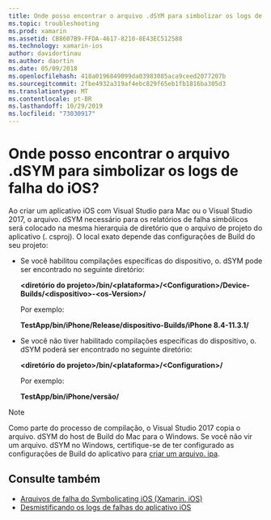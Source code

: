 ```yaml
---
title: Onde posso encontrar o arquivo .dSYM para simbolizar os logs de falha do iOS?
ms.topic: troubleshooting
ms.prod: xamarin
ms.assetid: CB8607B9-FFDA-4617-8210-8E43EC512588
ms.technology: xamarin-ios
author: davidortinau
ms.author: daortin
ms.date: 05/09/2018
ms.openlocfilehash: 418a0196849099da03983085aca9ceed2077207b
ms.sourcegitcommit: 2fbe4932a319af4ebc829f65eb1fb1816ba305d3
ms.translationtype: MT
ms.contentlocale: pt-BR
ms.lasthandoff: 10/29/2019
ms.locfileid: "73030917"
---
```

# <a name="where-can-i-find-the-dsym-file-to-symbolicate-ios-crash-logs"></a>Onde posso encontrar o arquivo .dSYM para simbolizar os logs de falha do iOS?

Ao criar um aplicativo iOS com Visual Studio para Mac ou o Visual Studio 2017, o arquivo. dSYM necessário para os relatórios de falha simbólicos será colocado na mesma hierarquia de diretório que o arquivo de projeto do aplicativo (. csproj). O local exato depende das configurações de Build do seu projeto:

- Se você habilitou compilações específicas do dispositivo, o. dSYM pode ser encontrado no seguinte diretório:

    **&lt;diretório do projeto&gt;/bin/&lt;plataforma&gt;/&lt;Configuration&gt;/Device-Builds/&lt;dispositivo&gt;-&lt;os-Version&gt;/**

    Por exemplo:
  
    **TestApp/bin/iPhone/Release/dispositivo-Builds/iPhone 8.4-11.3.1/**

- Se você não tiver habilitado compilações específicas do dispositivo, o. dSYM poderá ser encontrado no seguinte diretório:

    **&lt;diretório do projeto&gt;/bin/&lt;plataforma&gt;/&lt;Configuration&gt;/**

    Por exemplo:

    **TestApp/bin/iPhone/versão/**

> [!NOTE]
> Como parte do processo de compilação, o Visual Studio 2017 copia o arquivo. dSYM do host de Build do Mac para o Windows. Se você não vir um arquivo. dSYM no Windows, certifique-se de ter configurado as configurações de Build do aplicativo para [criar um arquivo. ipa](~/ios/deploy-test/app-distribution/ipa-support.md).

## <a name="see-also"></a>Consulte também

- [Arquivos de falha do Symbolicating iOS (Xamarin. iOS)](https://www.jmillerdev.net/symbolicating-ios-crash-files-xamarin-ios/)
- [Desmistificando os logs de falhas do aplicativo iOS](https://www.raywenderlich.com/23704/demystifying-ios-application-crash-logs)
